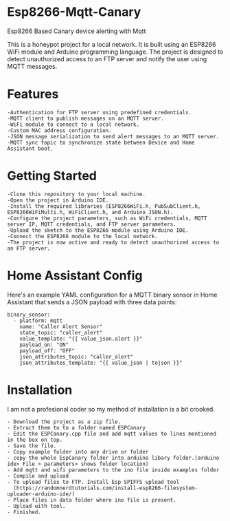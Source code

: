 # Esp8266-Mqtt-Canary
Esp8266 Based Canary device alerting with Mqtt

This is a honeypot project for a local network. It is built using an ESP8266 WiFi module and Arduino programming language. The project is designed to detect unauthorized access to an FTP server and notify the user using MQTT messages.

# Features

	-Authentication for FTP server using predefined credentials.
	-MQTT client to publish messages on an MQTT server.
	-WiFi module to connect to a local network.
	-Custom MAC address configuration.
	-JSON message serialization to send alert messages to an MQTT server.
	-MQTT sync topic to synchronize state between Device and Home Assistant boot.
	
# Getting Started

	-Clone this repository to your local machine.
	-Open the project in Arduino IDE.
	-Install the required libraries (ESP8266WiFi.h, PubSubClient.h, ESP8266WiFiMulti.h, WiFiClient.h, and Arduino_JSON.h).
	-Configure the project parameters, such as WiFi credentials, MQTT server IP, MQTT credentials, and FTP server parameters.
	-Upload the sketch to the ESP8266 module using Arduino IDE.
	-Connect the ESP8266 module to the local network.
	-The project is now active and ready to detect unauthorized access to an FTP server.

# Home Assistant Config

Here's an example YAML configuration for a MQTT binary sensor in Home Assistant that sends a JSON payload with three data points:

```
binary_sensor:
  - platform: mqtt
    name: "Caller Alert Sensor"
    state_topic: "caller_alert"
    value_template: "{{ value_json.alert }}"
    payload_on: "ON"
    payload_off: "OFF"
    json_attributes_topic: "caller_alert"
    json_attributes_template: "{{ value_json | tojson }}"
```
# Installation
I am not a profesional coder so my method of installation is a bit crooked.

	- Download the project as a zip file.
	- Extract them to to a folder named ESPCanary
	- Edit the ESPCanary.cpp file and add mqtt values to lines mentioned in the box on top.
	- Save the file.
	- Copy example folder into any drive or folder
	- copy the whole EspCanary folder into arduino libary folder.(arduino ide> File > parameters> shows folder location)
	- Add mqtt and wifi parameters to the ino file inside examples folder
	- Compile and upload
	- To upload files to FTP. Install Esp SPIFFS upload tool
	  (https://randomnerdtutorials.com/install-esp8266-filesystem-uploader-arduino-ide/)
	- Place files in data folder where ino file is present.
	- Upload with tool.
	- Finished.
